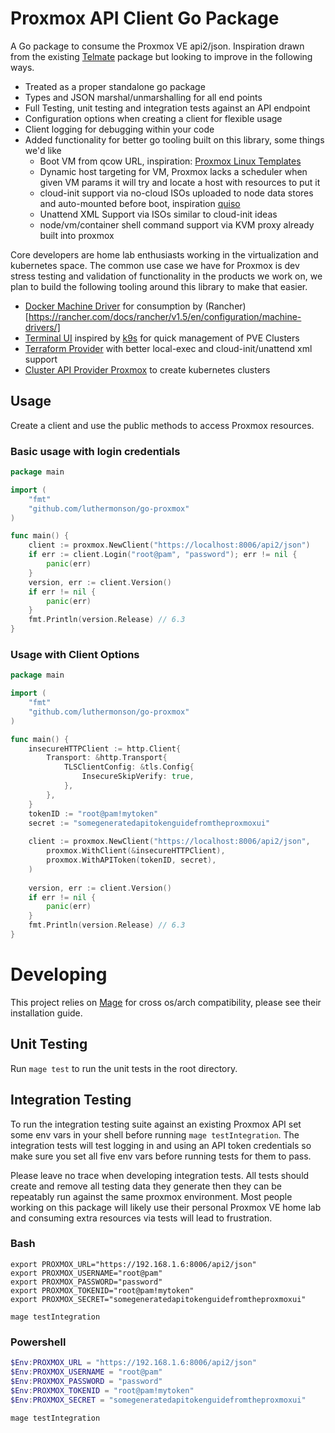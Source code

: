 # Proxmox API Client Go Package
A Go package to consume the Proxmox VE api2/json. Inspiration drawn from the existing
[Telmate](https://github.com/Telmate/proxmox-api-go/tree/master/proxmox) package but looking to improve
in the following ways.
* Treated as a proper standalone go package
* Types and JSON marshal/unmarshalling for all end points
* Full Testing, unit testing and integration tests against an API endpoint
* Configuration options when creating a client for flexible usage
* Client logging for debugging within your code
* Added functionality for better go tooling built on this library, some things we'd like
  * Boot VM from qcow URL, inspiration: [Proxmox Linux Templates](https://www.phillipsj.net/posts/proxmox-linux-templates/)
  * Dynamic host targeting for VM, Proxmox lacks a scheduler when given VM params it will try and locate a host with resources to put it
  * cloud-init support via no-cloud ISOs uploaded to node data stores and auto-mounted before boot, inspiration [quiso](https://github.com/luthermonson/quiso)
  * Unattend XML Support via ISOs similar to cloud-init ideas
  * node/vm/container shell command support via KVM proxy already built into proxmox

Core developers are home lab enthusiasts working in the virtualization and kubernetes space. The common use case we have for
Proxmox is dev stress testing and validation of functionality in the products we work on, we plan to build the following tooling 
around this library to make that easier.
* [Docker Machine Driver](https://github.com/luthermonson/docker-machine-driver-proxmox) for consumption by (Rancher)[https://rancher.com/docs/rancher/v1.5/en/configuration/machine-drivers/]
* [Terminal UI](https://github.com/luthermonson/p9s) inspired by [k9s](https://github.com/derailed/k9s) for quick management of PVE Clusters
* [Terraform Provider](https://github.com/luthermonson/terraform-provider-proxmox) with better local-exec and cloud-init/unattend xml support
* [Cluster API Provider Proxmox](https://github.com/luthermonson/cluster-api-provider-proxmox) to create kubernetes clusters

## Usage
Create a client and use the public methods to access Proxmox resources.

### Basic usage with login credentials
```go
package main

import (
	"fmt"
	"github.com/luthermonson/go-proxmox"
)

func main() {
    client := proxmox.NewClient("https://localhost:8006/api2/json")
    if err := client.Login("root@pam", "password"); err != nil {
        panic(err)
    }
    version, err := client.Version()
    if err != nil {
        panic(err)
    }
    fmt.Println(version.Release) // 6.3
}
```

### Usage with Client Options
```go
package main

import (
	"fmt"
	"github.com/luthermonson/go-proxmox"
)

func main() {
    insecureHTTPClient := http.Client{
        Transport: &http.Transport{
            TLSClientConfig: &tls.Config{
                InsecureSkipVerify: true,
            },
        },
    }
    tokenID := "root@pam!mytoken"
    secret := "somegeneratedapitokenguidefromtheproxmoxui"
    
    client := proxmox.NewClient("https://localhost:8006/api2/json",
        proxmox.WithClient(&insecureHTTPClient),
        proxmox.WithAPIToken(tokenID, secret),
    )
    
    version, err := client.Version()
    if err != nil {
        panic(err)
    }
    fmt.Println(version.Release) // 6.3
}
```

# Developing
This project relies on [Mage](https://magefile.org/) for cross os/arch compatibility, please see their installation guide. 

## Unit Testing
Run `mage test` to run the unit tests in the root directory.

## Integration Testing
To run the integration testing suite against an existing Proxmox API set some env vars in your shell before running `mage testIntegration`. The integration tests will test logging in and using an API token credentials so make sure you set all five env vars before running tests for them to pass.

Please leave no trace when developing integration tests. All tests should create and remove all testing data they generate then they can be repeatably run against the same proxmox environment. Most people working on this package will likely use their personal Proxmox VE home lab and consuming extra resources via tests will lead to frustration.

### Bash
```shell
export PROXMOX_URL="https://192.168.1.6:8006/api2/json"
export PROXMOX_USERNAME="root@pam"
export PROXMOX_PASSWORD="password"
export PROXMOX_TOKENID="root@pam!mytoken"
export PROXMOX_SECRET="somegeneratedapitokenguidefromtheproxmoxui"

mage testIntegration
```

### Powershell
```powershell
$Env:PROXMOX_URL = "https://192.168.1.6:8006/api2/json"
$Env:PROXMOX_USERNAME = "root@pam"
$Env:PROXMOX_PASSWORD = "password"
$Env:PROXMOX_TOKENID = "root@pam!mytoken"
$Env:PROXMOX_SECRET = "somegeneratedapitokenguidefromtheproxmoxui"

mage testIntegration
```


